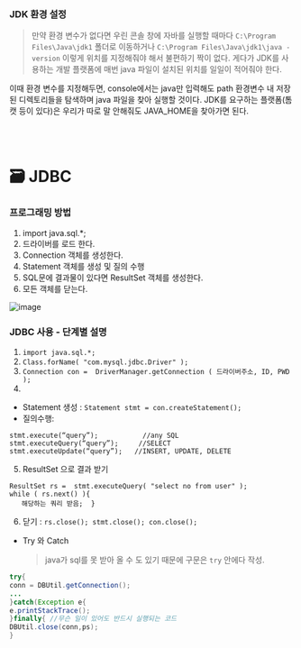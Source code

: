 ### JDK 환경 설정
  > 만약 환경 변수가 없다면 우린 콘솔 창에 자바를 실행할 때마다 `C:\Program Files\Java\jdk1` 폴더로 이동하거나 `C:\Program Files\Java\jdk1\java -version` 이렇게 위치를 지정해줘야 해서 불편하기 짝이 없다. 게다가 JDK를 사용하는 개발 플랫폼에 매번 java 파일이 설치된 위치를 일일이 적어줘야 한다. 

이때 환경 변수를 지정해두면, console에서는 java만 입력해도 path 환경변수 내 저장된 디렉토리들을 탐색하며 java 파일을 찾아 실행할 것이다. JDK를 요구하는 플랫폼(톰캣 등이 있다)은 우리가 따로 말 안해줘도 JAVA_HOME을 찾아가면 된다.

<br>
<br>

🗃 JDBC
===
### 프로그래밍 방법
1. import java.sql.*;
2. 드라이버를 로드 한다.
3. Connection 객체를 생성한다.
4. Statement 객체를 생성 및 질의 수행
5. SQL문에 결과물이 있다면 ResultSet 객체를 생성한다.
6. 모든 객체를 닫는다.

![image](https://cphinf.pstatic.net/mooc/20180201_49/1517475141729UGWfv_PNG/2_11_1_JDBC_.png)

### JDBC 사용 - 단계별 설명
1. `import java.sql.*;`
2. `Class.forName( "com.mysql.jdbc.Driver" );`
3. `Connection con =  DriverManager.getConnection ( 드라이버주소, ID, PWD );`
4.
- Statement 생성 : `Statement stmt = con.createStatement();`
- 질의수행:
```mySQL
stmt.execute(“query”);           //any SQL
stmt.executeQuery(“query”);     //SELECT
stmt.executeUpdate(“query”);   //INSERT, UPDATE, DELETE
```
5. ResultSet 으로 결과 받기
```mySQL
ResultSet rs =  stmt.executeQuery( "select no from user" );
while ( rs.next() ){
   해당하는 쿼리 받음;  }
```
6. 닫기 : `rs.close(); stmt.close(); con.close();`
- Try 와 Catch
  > java가 sql를 못 받아 올 수 도 있기 때문에 구문은 `try` 안에다 작성.
 ```Java
 try{
 conn = DBUtil.getConnection();
 ...
 }catch(Exception e{
 e.printStackTrace();
 }finally{ //무슨 일이 있어도 반드시 실행되는 코드
 DBUtil.close(conn,ps);
 }
```

